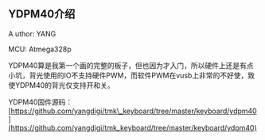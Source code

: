 ## YDPM40介绍

Author: YANG

MCU: Atmega328p

YDPM40算是我第一个画的完整的板子，但也因为才入门，所以硬件上还是有点小坑，背光使用的IO不支持硬件PWM，而软件PWM在vusb上非常的不好使，致使YDPM40的背光仅支持开和关。

YDPM40固件源码： [https://github.com/yangdigi/tmk\_keyboard/tree/master/keyboard/ydpm40](https://github.com/yangdigi/tmk_keyboard/tree/master/keyboard/ydpm40)


